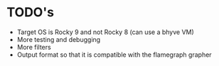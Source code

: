 # TODO's

* Target OS is Rocky 9 and not Rocky 8 (can use a bhyve VM)
* More testing and debugging
* More filters
* Output format so that it is compatible with the flamegraph grapher
